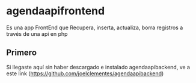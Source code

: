 # agendaapifrontend
Es una app FrontEnd que Recupera, inserta, actualiza, borra registros a través de una api en php

## Primero
Si llegaste aquí sin haber descargado e instalado agendaapibackend,
ve a este link (https://github.com/joelclementes/agendaapibackend)